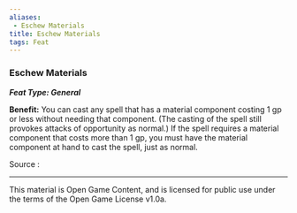 ```yaml
---
aliases:
 - Eschew Materials
title: Eschew Materials
tags: Feat
---
```

### Eschew Materials 
***Feat Type: General***

**Benefit:** You can cast any spell that has a material component
costing 1 gp or less without needing that component. (The casting of the
spell still provokes attacks of opportunity as normal.) If the spell
requires a material component that costs more than 1 gp, you must have
the material component at hand to cast the spell, just as normal.


Source :

---

This material is Open Game Content, and is licensed for public use under the terms of the Open Game License v1.0a.
